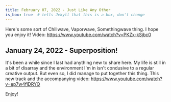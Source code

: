 ```yaml
---
title: February 07, 2022 - Just Like Any Other
is_box: true  # tells Jekyll that this is a box, don't change
---
```

Here's some sort of Chillwave, Vaporwave, Somethingwave thing. I hope you enjoy it! Video: <a>https://www.youtube.com/watch?v=PKZx-kSjbc0</a>

January 24, 2022 - Superposition!
---
It's been a while since I last had anything new to share here. My life is still in a bit of disarray and the environment I'm in isn't condusive to a regular creative output. But even so, I did manage to put together this thing. This new track and the accompanying video: <a>https://www.youtube.com/watch?v=ep7w4flDRYQ</a>

Enjoy!
